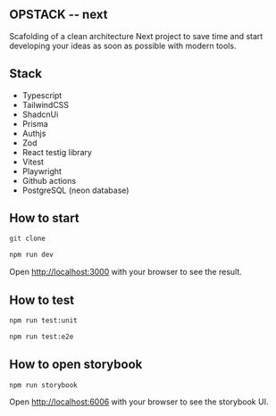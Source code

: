 ## OPSTACK -- next

Scafolding of a clean architecture Next project to save time and start developing your ideas as soon as possible with modern tools.

## Stack

  - Typescript
  - TailwindCSS
  - ShadcnUi
  - Prisma
  - Authjs
  - Zod
  - React testig library
  - Vitest
  - Playwright
  - Github actions
  - PostgreSQL (neon database)

## How to start

```bash
git clone

npm run dev
```

Open [http://localhost:3000](http://localhost:3000) with your browser to see the result.

## How to test

```bash
npm run test:unit

npm run test:e2e
```

## How to open storybook

```bash
npm run storybook
```

Open [http://localhost:6006](http://localhost:6006) with your browser to see the storybook UI.
